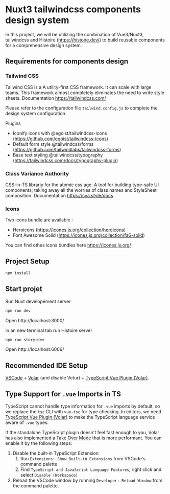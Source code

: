 # Nuxt3 tailwindcss components design system

In this project, we will be utilizing the combination of Vue3/Nuxt3, tailwindcss and Histoire (https://histoire.dev/) to build reusable components for a comprehensive design system.

## Requirements for components design

### Tailwind CSS

Tailwind CSS is a A utility-first CSS framework. It can scale with large teams. This framework almost completely eliminates the need to write style sheets. Documentation https://tailwindcss.com/

Please refer to the configuration file `tailwind.config.js` to complete the design system configuration.

Plugins

- Iconify icons with @egoist/tailwindcss-icons (https://github.com/egoist/tailwindcss-icons)
- Default form style @tailwindcss/forms (https://github.com/tailwindlabs/tailwindcss-forms)
- Base text styling @tailwindcss/typography (https://tailwindcss.com/docs/typography-plugin)

### Class Variance Authority

CSS-in-TS librariy for the atomic css age. A tool for building type-safe UI components; taking away all the worries of class names and StyleSheet composition. Documentation https://cva.style/docs

### Icons

Two icons bundle are available :

- Heroicons (https://icones.js.org/collection/heroicons)
- Font Awesome Solid (https://icones.js.org/collection/fa6-solid)

You can find othes icons bundles here https://icones.js.org/

## Project Setup

```sh
npm install
```

## Start projet

Run Nuxt developement server

```sh
npm run dev
```

Open http://localhost:3000/

In an new terminal tab run Histoire server

```sh
npm run story:dev
```

Open http://localhost:6006/

## Recommended IDE Setup

[VSCode](https://code.visualstudio.com/) + [Volar](https://marketplace.visualstudio.com/items?itemName=Vue.volar) (and disable Vetur) + [TypeScript Vue Plugin (Volar)](https://marketplace.visualstudio.com/items?itemName=Vue.vscode-typescript-vue-plugin).

## Type Support for `.vue` Imports in TS

TypeScript cannot handle type information for `.vue` imports by default, so we replace the `tsc` CLI with `vue-tsc` for type checking. In editors, we need [TypeScript Vue Plugin (Volar)](https://marketplace.visualstudio.com/items?itemName=Vue.vscode-typescript-vue-plugin) to make the TypeScript language service aware of `.vue` types.

If the standalone TypeScript plugin doesn't feel fast enough to you, Volar has also implemented a [Take Over Mode](https://github.com/johnsoncodehk/volar/discussions/471#discussioncomment-1361669) that is more performant. You can enable it by the following steps:

1. Disable the built-in TypeScript Extension
   1. Run `Extensions: Show Built-in Extensions` from VSCode's command palette
   2. Find `TypeScript and JavaScript Language Features`, right click and select `Disable (Workspace)`
2. Reload the VSCode window by running `Developer: Reload Window` from the command palette.

